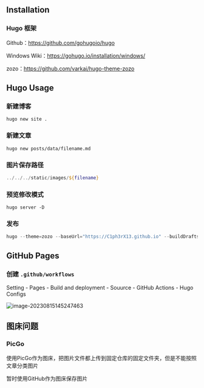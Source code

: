 ## Installation

### Hugo 框架

Github：https://github.com/gohugoio/hugo

Windows Wiki：https://gohugo.io/installation/windows/

zozo：https://github.com/varkai/hugo-theme-zozo

## Hugo Usage

### 新建博客

~~~pow
hugo new site .
~~~

### 新建文章

~~~pow
hugo new posts/data/filename.md
~~~

### 图片保存路径

~~~powershell
../../../static/images/${filename}
~~~

### 预览修改模式

~~~pow
hugo server -D
~~~

### 发布

~~~powershell
hugo --theme=zozo --baseUrl="https://C1ph3rX13.github.io" --buildDrafts
~~~

## GitHub Pages

### 创建 `.github/workflows`

Setting - Pages - Build and deployment - Souurce - GitHub Actions - Hugo Configs

![image-20230815145247463](https://raw.githubusercontent.com/C1ph3rX13/C1ph3rX13.github.io/main/static/images/Hugo%204%20Blog/image-20230815145247463.png)

## 图床问题

### PicGo

使用PicGo作为图床，把图片文件都上传到固定仓库的固定文件夹，但是不能按照文章分类图片

暂时使用GitHub作为图床保存图片
